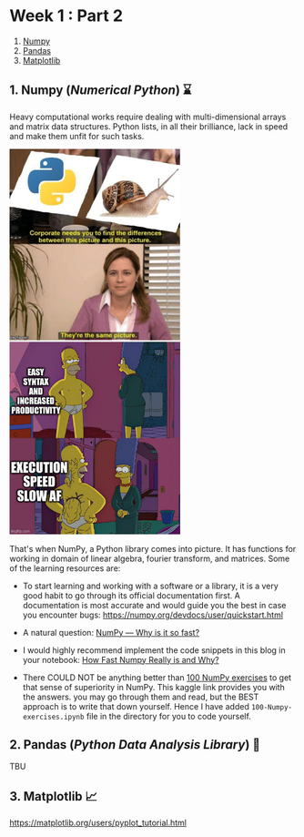 # Week 1 : Part 2

1. [Numpy](#numpy)
2. [Pandas](#pandas)
3. [Matplotlib](#matplotlib)

## 1. Numpy (*Numerical Python*) ⌛

Heavy computational works require dealing with multi-dimensional arrays and matrix data structures. Python lists, in all their brilliance, lack in speed and make them unfit for such tasks. 

<p float="left">
<img src="../assets/meme2.jpg" width="300">
<img src="../assets/meme3.jpg" width="300">
</p>

That's when NumPy, a Python library comes into picture. It has functions for working in domain of linear algebra, fourier transform, and matrices. Some of the learning resources are:

- To start learning and working with a software or a library, it is a very good habit to go through its official documentation first. A documentation is most accurate and would guide you the best in case you encounter bugs: https://numpy.org/devdocs/user/quickstart.html

- A natural question: [NumPy — Why is it so fast?](https://medium.com/swlh/numpy-why-is-it-so-fast-8087f4da4d79)

- I would highly recommend implement the code snippets in this blog in your notebook: [How Fast Numpy Really is and Why?](https://towardsdatascience.com/how-fast-numpy-really-is-e9111df44347)

- There COULD NOT be anything better than [100 NumPy exercises](https://www.kaggle.com/utsav15/100-numpy-exercises) to get that sense of superiority in NumPy. This kaggle link provides you with the answers. you may go through them and read, but the BEST approach is to write that down yourself. Hence I have added `100-Numpy-exercises.ipynb` file in the directory for you to code yourself.

## 2. Pandas (*Python Data Analysis Library*) 🐼

TBU

## 3. Matplotlib 📈

<https://matplotlib.org/users/pyplot_tutorial.html>


